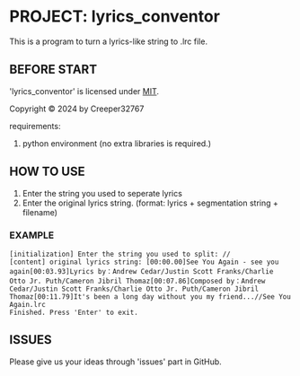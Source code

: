 # PROJECT: lyrics_conventor

This is a program to turn a lyrics-like string to .lrc file.

## BEFORE START

'lyrics_conventor' is licensed under [MIT](./LICENSE).

Copyright © 2024 by Creeper32767

requirements:

1. python environment (no extra libraries is required.)

## HOW TO USE

1. Enter the string you used to seperate lyrics
2. Enter the original lyrics string. (format: lyrics + segmentation string + filename)

### EXAMPLE

```
[initialization] Enter the string you used to split: //
[content] original lyrics string: [00:00.00]See You Again - see you again[00:03.93]Lyrics by：Andrew Cedar/Justin Scott Franks/Charlie Otto Jr. Puth/Cameron Jibril Thomaz[00:07.86]Composed by：Andrew Cedar/Justin Scott Franks/Charlie Otto Jr. Puth/Cameron Jibril Thomaz[00:11.79]It's been a long day without you my friend...//See You Again.lrc
Finished. Press 'Enter' to exit.
```

## ISSUES

Please give us your ideas through 'issues' part in GitHub.
